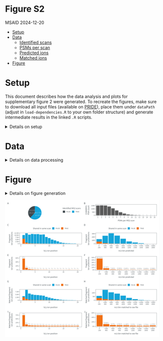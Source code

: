 # Figure S2
MSAID
2024-12-20

- [Setup](#setup)
- [Data](#data)
  - [Identified scans](#identified-scans)
  - [PSMs per scan](#psms-per-scan)
  - [Predicted ions](#predicted-ions)
  - [Matched ions](#matched-ions)
- [Figure](#figure)

# Setup

This document describes how the data analysis and plots for
supplementary figure 2 were generated. To recreate the figures, make
sure to download all input files (available on
[PRIDE](https://www.ebi.ac.uk/pride/archive?keyword=PXD053241)), place
them under `dataPath` (adjust in `load-dependencies.R` to your own
folder structure) and generate intermediate results in the linked `.R`
scripts.

<details>
<summary>
Details on setup
</summary>

``` r
suppressMessages(source(here::here("scripts/load-dependencies.R")))
path <- file.path(here::here(), "figure-S2")
figurePath <- file.path(dataPath, "data/figure-S2")
```

</details>

# Data

<details>
<summary>
Details on data processing
</summary>

## Identified scans

[R code to generate input file
`figure-S2A-scans.csv`](figure-S2AB-scans.R)

``` r
counts_scans <- fread(file.path(figurePath, "figure-S2A-scans.csv"))

p_pie_scans <- ggplot(counts_scans, aes(x="", y=N_rel, fill=is_identified)) +
  geom_bar(stat="identity", width = 2) + #, width=1
  coord_polar("y", start=0) +
  geom_text(aes(y = ypos, label = N_label), color = "white", size = 6/.pt, family = "Montserrat Light") +
  scale_fill_manual("Identified MS2 scans", values = c(msaid_darkgray, msaid_blue)) +
  theme(panel.border = element_blank(),
        axis.ticks = element_blank(),
        axis.title.x = element_blank(),
        axis.title.y = element_blank(),
        axis.text = element_blank(),
        legend.position = "none") +
  guides(fill = guide_legend(title.position = "top"))
#text = element_text(family = "Montserrat Light", colour = msaid_darkgray)

p_pie_legend_LFQ3 <- ggdraw2(get_plot_component(p_pie_scans + theme(legend.position = "top"),
                                                'guide-box-top', return_all = TRUE))
```

## PSMs per scan

[R code to generate input file
`figure-S2B-psms.csv`](figure-S2AB-scans.R)

``` r
scan_counts <- fread(file.path(figurePath, "figure-S2B-psms.csv"))
scan_counts[, N_label := format(N, big.mark=",", trim=T)]

p_psms_ms2 <- ggplot(scan_counts, aes(x=factor(ms2_scans))) +
  geom_bar(aes(y=N), stat = "identity") +
  geom_text(aes(y=N+0.05*max(y=N), label=N_label), size=3/.pt,
            family = "Montserrat Light", color = msaid_darkgray) +
  scale_y_continuous(labels = label_number(scale_cut = cut_short_scale())) +
  xlab("PSMs per MS2 scan") + ylab("CHIMERYS\nPSM count")

percent(scan_counts[ms2_scans>1, sum(N)] / scan_counts[, sum(N)], accuracy = 0.01)
```

    [1] "82.44%"

## Predicted ions

[R code to generate input files `figure-S2CE-predicted-position.csv` and
`figure-S2DF-predicted-mz.csv`](figure-S2-predictions.R)

``` r
count_pos <- fread(file.path(figurePath, "figure-S2CE-predicted-position.csv"))

p_ion_pred_pos_abs <-
  ggplot(count_pos, aes(x=position, y=N, fill=is_ptm_pred_shared)) +
  geom_bar(stat="identity") +
  scale_fill_manual("Shared in same scan", values = c(msaid_blue, msaid_orange)) +
  scale_y_continuous(labels = label_number(scale_cut = cut_short_scale())) +
  xlab("b/y ion position") + ylab("Fragment\nion predictions") +
  theme(legend.position = "top")

p_ion_pred_pos_rel <-
  ggplot(count_pos[is_ptm_pred_shared==T],
         aes(x=position, y=N_rel, label=N_rel_label)) +
  geom_bar(stat="identity", fill=msaid_orange) +
  geom_text(aes(y=N_rel+max(N_rel)*0.1), size=5/.pt,
            color=msaid_darkgray, family="Montserrat Light") +
  scale_y_continuous(labels = label_percent(),
                     limits = c(0, count_pos[is_ptm_pred_shared==T, max(N_rel)]*1.15)) +
  xlab("b/y ion position") + ylab("Fragment\nion predictions")


#plot 200 mz-bins
count_200 <- fread(file.path(figurePath, "figure-S2DF-predicted-mz.csv"))
mz_lab <- count_200[, paste0(c(0, 0, paste0(">", as.character(mz_ms2_200)[1:(.N-2)])), "-\n", mz_ms2_200)]
count_200[, mzMatch_label := factor(mzMatch_label, unique(mz_lab))]

p_ion_pred_200_abs <-
  ggplot(count_200, aes(x=mzMatch_label, y=N, fill=is_ptm_pred_shared)) +
  geom_bar(stat="identity") +
  scale_fill_manual("Shared in same scan", values = c(msaid_blue, msaid_orange)) +
  scale_y_continuous(labels = label_number(scale_cut = cut_short_scale())) +
  xlab("m/z bin predicted") + ylab("Fragment\nion predictions") +
  theme(legend.position = "top")

p_ion_pred_200_rel <-
  ggplot(count_200[is_ptm_pred_shared==T],
         aes(x=mzMatch_label, y=N_rel, label=N_rel_label)) +
  geom_bar(stat="identity", fill=msaid_orange) +
  geom_text(aes(y=N_rel+max(N_rel)*0.1), size=6/.pt,
            color=msaid_darkgray, family="Montserrat Light") +
  scale_y_continuous(labels = label_percent(),
                     limits = c(0, count_200[is_ptm_pred_shared==T, max(N_rel)]*1.15)) +
  xlab("m/z bin predicted") + ylab("Fragment\nion predictions")
```

## Matched ions

[R code to generate input files `figure-S1GI-matched-position.csv` and
`figure-S1HJ-matched-mz.csv`](figure-S2-predictions.R)

``` r
#plot positions
count_pos <- fread(file.path(figurePath, "figure-S1GI-matched-position.csv"))

p_ion_shared_pos_abs <-
  ggplot(count_pos, aes(x=position, y=N, fill=is_ptm_match_shared)) +
  geom_bar(stat="identity") +
  scale_fill_manual("Shared in same scan", values = c(msaid_blue, msaid_orange)) +
  scale_y_continuous(labels = label_number(scale_cut = cut_short_scale())) +
  xlab("b/y ion position") + ylab("Matched fragment\nion predictions") +
  theme(legend.position = "top")

p_ion_shared_pos_rel <-
  ggplot(count_pos[is_ptm_match_shared==T],
         aes(x=position, y=N_rel, label=N_rel_label)) +
  geom_bar(stat="identity", fill=msaid_orange) +
  geom_text(aes(y=N_rel+max(N_rel)*0.1), size=5/.pt,
            color=msaid_darkgray, family="Montserrat Light") +
  scale_y_continuous(labels = label_percent(),
                     limits = c(0, count_pos[is_ptm_match_shared==T, max(N_rel)]*1.15)) +
  xlab("b/y ion position") + ylab("Matched fragment\nion predictions")


#plot 200 mz-bins
count_200 <- fread(file.path(figurePath, "figure-S1HJ-matched-mz.csv"))
mz_lab <- count_200[, paste0(c(0, 0, paste0(">", as.character(mzMatch_200)[1:(.N-2)])), "-\n", mzMatch_200)]
count_200[, mzMatch_label := factor(mzMatch_label, unique(mz_lab))]

p_ion_shared_200_abs <-
  ggplot(count_200, aes(x=mzMatch_label, y=N, fill=is_ptm_match_shared)) +
  geom_bar(stat="identity") +
  scale_fill_manual("Shared in same scan", values = c(msaid_blue, msaid_orange)) +
  scale_y_continuous(labels = label_number(scale_cut = cut_short_scale())) +
  xlab("m/z bin matched to raw file") + ylab("Matched fragment\nion predictions") +
  theme(legend.position = "top")

p_ion_shared_200_rel <-
  ggplot(count_200[is_ptm_match_shared==T],
         aes(x=mzMatch_label, y=N_rel, label=N_rel_label)) +
  geom_bar(stat="identity", fill=msaid_orange) +
  geom_text(aes(y=N_rel+max(N_rel)*0.1), size=6/.pt,
            color=msaid_darkgray, family="Montserrat Light") +
  scale_y_continuous(labels = label_percent(),
                     limits = c(0, count_200[is_ptm_match_shared==T, max(N_rel)]*1.15)) +
  xlab("m/z bin matched to raw file") + ylab("Matched fragment\nion predictions")
```

</details>

# Figure

<details>
<summary>
Details on figure generation
</summary>

``` r
p_design <- "AABCCC\nDDDEEE\nFFFGGG\nHHHIII\nJJJKKK"

p_DIA_chim <- free(p_pie_scans) + p_pie_legend_LFQ3 + p_psms_ms2 +
  p_ion_pred_pos_abs + p_ion_pred_200_abs +
  p_ion_pred_pos_rel + p_ion_pred_200_rel +
  p_ion_shared_pos_abs + p_ion_shared_200_abs +
  p_ion_shared_pos_rel + p_ion_shared_200_rel +
  plot_layout(heights = c(1, 1, 1.25, 1, 1.25), design = p_design) +
  plot_annotation(tag_levels = list(c("A", "", "B", LETTERS[3:10])))

ggsave2(file.path(path, "figure-S2.pdf"), plot = p_DIA_chim,
        width = 180, height = 160, units = "mm", device = cairo_pdf)
ggsave2(file.path(path, "figure-S2.png"), plot = p_DIA_chim,
        width = 180, height = 160, units = "mm")
```

</details>

![figure-S2](figure-S2.png)
